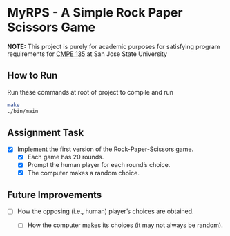 # MyRPS - A Simple Rock Paper Scissors Game
**NOTE:** This project is purely for academic purposes for satisfying program requirements for [CMPE 135](http://www.cs.sjsu.edu/~mak/CMPE135/index.html) at San Jose State University  

## How to Run
Run these commands at root of project to compile and run
```bash
make
./bin/main
```


## Assignment Task
- [x] Implement the first version of the Rock-Paper-Scissors game.
  - [x] Each game has 20 rounds.
  - [x] Prompt the human player for each round’s choice.
  - [x] The computer makes a random choice.

## Future Improvements
- [ ] How the opposing (i.e., human) player’s choices are obtained.
  - [ ] How the computer makes its choices (it may not always be random).

